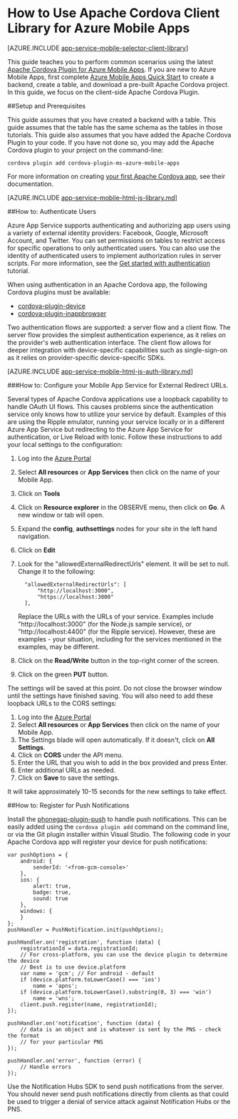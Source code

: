 <properties
	pageTitle="How to Use Apache Cordova Plugin for Azure Mobile Apps"
	description="How to Use Apache Cordova Plugin for Azure Mobile Apps"
	services="app-service\mobile"
	documentationCenter="javascript"
	authors="ggailey777"
	manager="erikre"
	editor=""/>

<tags
	ms.service="app-service-mobile"
	ms.workload="mobile"
	ms.tgt_pltfrm="mobile-html"
	ms.devlang="javascript"
	ms.topic="article"
	ms.date="05/23/2016"
	ms.author="ggailey"/>

# How to Use Apache Cordova Client Library for Azure Mobile Apps

[AZURE.INCLUDE [app-service-mobile-selector-client-library](../../includes/app-service-mobile-selector-client-library.md)]

This guide teaches you to perform common scenarios using the latest [Apache Cordova Plugin for Azure Mobile Apps]. If you are new to Azure Mobile
Apps, first complete [Azure Mobile Apps Quick Start] to create a backend, create a table, and download a pre-built Apache Cordova project. In this
guide, we focus on the client-side Apache Cordova Plugin.

##<a name="Setup"></a>Setup and Prerequisites

This guide assumes that you have created a backend with a table. This guide assumes that the table has the same schema as the tables in those
tutorials. This guide also assumes that you have added the Apache Cordova Plugin to your code.  If you have not done so, you may add the Apache
Cordova plugin to your project on the command-line:

```
cordova plugin add cordova-plugin-ms-azure-mobile-apps
```

For more information on creating [your first Apache Cordova app], see their documentation.

[AZURE.INCLUDE [app-service-mobile-html-js-library.md](../../includes/app-service-mobile-html-js-library.md)]

##<a name="auth"></a>How to: Authenticate Users

Azure App Service supports authenticating and authorizing app users using a variety of external identity
providers: Facebook, Google, Microsoft Account, and Twitter.   You can set permissions on tables to restrict
access for specific operations to only authenticated users. You can also use the identity of authenticated
users to implement authorization rules in server scripts. For more information, see the [Get started with authentication] tutorial.

When using authentication in an Apache Cordova app, the following Cordova plugins must be available:

* [cordova-plugin-device]
* [cordova-plugin-inappbrowser]

Two authentication flows are supported: a server flow and a client flow.  The server flow provides the simplest
authentication experience, as it relies on the provider's web authentication interface. The client flow allows
for deeper integration with device-specific capabilities such as single-sign-on as it relies on provider-specific
device-specific SDKs.

[AZURE.INCLUDE [app-service-mobile-html-js-auth-library.md](../../includes/app-service-mobile-html-js-auth-library.md)]

###<a name="configure-external-redirect-urls"></a>How to: Configure your Mobile App Service for External Redirect URLs.

Several types of Apache Cordova applications use a loopback capability to handle OAuth UI flows.  This causes problems
since the authentication service only knows how to utilize your service by default.  Examples of this are using the Ripple
emulator, running your service locally or in a different Azure App Service but redirecting to the Azure App Service for
authentication, or Live Reload with Ionic.  Follow these instructions to add your local settings to the configuration:

1. Log into the [Azure Portal]
2. Select **All resources** or **App Services** then click on the name of your Mobile App.
3. Click on **Tools**
4. Click on **Resource explorer** in the OBSERVE menu, then click on **Go**.  A new window or tab will open.
5. Expand the **config**, **authsettings** nodes for your site in the left hand navigation.
6. Click on **Edit**
7. Look for the "allowedExternalRedirectUrls" element.  It will be set to null.  Change it to the following:

         "allowedExternalRedirectUrls": [
             "http://localhost:3000",
             "https://localhost:3000"
         ],

    Replace the URLs with the URLs of your service.  Examples include "http://localhost:3000" (for the Node.js sample
    service), or "http://localhost:4400" (for the Ripple service).  However, these are examples - your situation,
    including for the services mentioned in the examples, may be different.
8. Click on the **Read/Write** button in the top-right corner of the screen.
9. Click on the green **PUT** button.

The settings will be saved at this point.  Do not close the browser window until the settings have finished saving.
You will also need to add these loopback URLs to the CORS settings:

1. Log into the [Azure Portal]
2. Select **All resources** or **App Services** then click on the name of your Mobile App.
3. The Settings blade will open automatically.  If it doesn't, click on **All Settings**.
4. Click on **CORS** under the API menu.
5. Enter the URL that you wish to add in the box provided and press Enter.
6. Enter additional URLs as needed.
7. Click on **Save** to save the settings.

It will take approximately 10-15 seconds for the new settings to take effect.

##<a name="register-for-push"></a>How to: Register for Push Notifications

Install the [phonegap-plugin-push] to handle push notifications.  This can be easily added using the `cordova plugin add`
command on the command line, or via the Git plugin installer within Visual Studio.  The following code in your Apache
Cordova app will register your device for push notifications:

```
var pushOptions = {
    android: {
        senderId: '<from-gcm-console>'
    },
    ios: {
        alert: true,
        badge: true,
        sound: true
    },
    windows: {
    }
};
pushHandler = PushNotification.init(pushOptions);

pushHandler.on('registration', function (data) {
    registrationId = data.registrationId;
    // For cross-platform, you can use the device plugin to determine the device
    // Best is to use device.platform
    var name = 'gcm'; // For android - default
    if (device.platform.toLowerCase() === 'ios')
        name = 'apns';
    if (device.platform.toLowerCase().substring(0, 3) === 'win')
        name = 'wns';
    client.push.register(name, registrationId);
});

pushHandler.on('notification', function (data) {
    // data is an object and is whatever is sent by the PNS - check the format
    // for your particular PNS
});

pushHandler.on('error', function (error) {
    // Handle errors
});
```

Use the Notification Hubs SDK to send push notifications from the server.  You should never
send push notifications directly from clients as that could be used to trigger a denial of
service attack against Notification Hubs or the PNS.

<!-- URLs. -->
[Azure Portal]: https://portal.azure.com
[Azure Mobile Apps Quick Start]: app-service-mobile-cordova-get-started.md
[Get started with authentication]: app-service-mobile-cordova-get-started-users.md
[Add authentication to your app]: app-service-mobile-cordova-get-started-users.md

[Apache Cordova Plugin for Azure Mobile Apps]: https://www.npmjs.com/package/cordova-plugin-ms-azure-mobile-apps
[your first Apache Cordova app]: http://cordova.apache.org/#getstarted
[phonegap-facebook-plugin]: https://github.com/wizcorp/phonegap-facebook-plugin
[phonegap-plugin-push]: https://www.npmjs.com/package/phonegap-plugin-push
[cordova-plugin-device]: https://www.npmjs.com/package/cordova-plugin-device
[cordova-plugin-inappbrowser]: https://www.npmjs.com/package/cordova-plugin-inappbrowser
[Query object documentation]: https://msdn.microsoft.com/en-us/library/azure/jj613353.aspx
